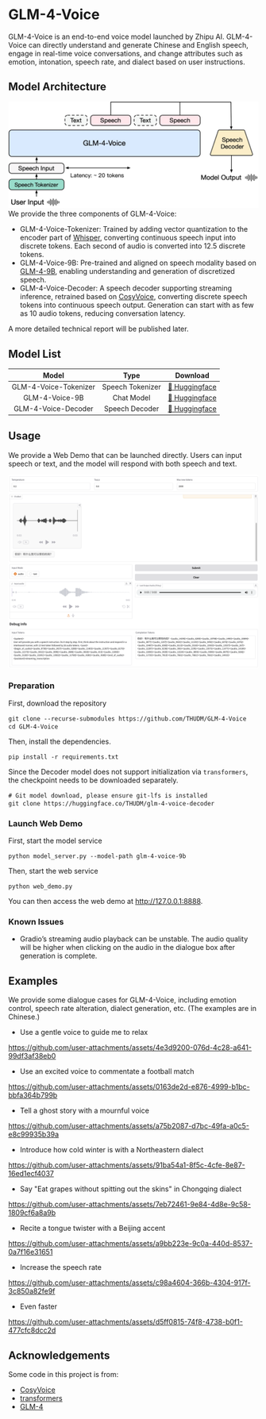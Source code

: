 # GLM-4-Voice
GLM-4-Voice is an end-to-end voice model launched by Zhipu AI. GLM-4-Voice can directly understand and generate Chinese and English speech, engage in real-time voice conversations, and change attributes such as emotion, intonation, speech rate, and dialect based on user instructions.

## Model Architecture

![Model Architecture](./resources/architecture.jpeg)
We provide the three components of GLM-4-Voice:
* GLM-4-Voice-Tokenizer: Trained by adding vector quantization to the encoder part of [Whisper](https://github.com/openai/whisper), converting continuous speech input into discrete tokens. Each second of audio is converted into 12.5 discrete tokens.
* GLM-4-Voice-9B: Pre-trained and aligned on speech modality based on [GLM-4-9B](https://github.com/THUDM/GLM-4), enabling understanding and generation of discretized speech.
* GLM-4-Voice-Decoder: A speech decoder supporting streaming inference, retrained based on [CosyVoice](https://github.com/FunAudioLLM/CosyVoice), converting discrete speech tokens into continuous speech output. Generation can start with as few as 10 audio tokens, reducing conversation latency.

A more detailed technical report will be published later.

## Model List
|         Model         | Type |      Download      |
|:---------------------:| :---: |:------------------:|
| GLM-4-Voice-Tokenizer | Speech Tokenizer | [🤗 Huggingface](https://huggingface.co/THUDM/glm-4-voice-tokenizer) |
|    GLM-4-Voice-9B     | Chat Model |  [🤗 Huggingface](https://huggingface.co/THUDM/glm-4-voice-9b)
| GLM-4-Voice-Decoder   | Speech Decoder |  [🤗 Huggingface](https://huggingface.co/THUDM/glm-4-voice-decoder)

## Usage
We provide a Web Demo that can be launched directly. Users can input speech or text, and the model will respond with both speech and text.

![](resources/web_demo.png)

### Preparation
First, download the repository
```shell
git clone --recurse-submodules https://github.com/THUDM/GLM-4-Voice
cd GLM-4-Voice
```
Then, install the dependencies.
```shell
pip install -r requirements.txt
```
Since the Decoder model does not support initialization via `transformers`, the checkpoint needs to be downloaded separately.

```shell
# Git model download, please ensure git-lfs is installed
git clone https://huggingface.co/THUDM/glm-4-voice-decoder
```

### Launch Web Demo
First, start the model service
```shell
python model_server.py --model-path glm-4-voice-9b
```

Then, start the web service
```shell
python web_demo.py
```
You can then access the web demo at http://127.0.0.1:8888.

### Known Issues
* Gradio’s streaming audio playback can be unstable. The audio quality will be higher when clicking on the audio in the dialogue box after generation is complete.

## Examples
We provide some dialogue cases for GLM-4-Voice, including emotion control, speech rate alteration, dialect generation, etc. (The examples are in Chinese.)

* Use a gentle voice to guide me to relax

https://github.com/user-attachments/assets/4e3d9200-076d-4c28-a641-99df3af38eb0

* Use an excited voice to commentate a football match

https://github.com/user-attachments/assets/0163de2d-e876-4999-b1bc-bbfa364b799b

* Tell a ghost story with a mournful voice

https://github.com/user-attachments/assets/a75b2087-d7bc-49fa-a0c5-e8c99935b39a

* Introduce how cold winter is with a Northeastern dialect

https://github.com/user-attachments/assets/91ba54a1-8f5c-4cfe-8e87-16ed1ecf4037

* Say "Eat grapes without spitting out the skins" in Chongqing dialect

https://github.com/user-attachments/assets/7eb72461-9e84-4d8e-9c58-1809cf6a8a9b

* Recite a tongue twister with a Beijing accent

https://github.com/user-attachments/assets/a9bb223e-9c0a-440d-8537-0a7f16e31651

  * Increase the speech rate

https://github.com/user-attachments/assets/c98a4604-366b-4304-917f-3c850a82fe9f

  * Even faster

https://github.com/user-attachments/assets/d5ff0815-74f8-4738-b0f1-477cfc8dcc2d

## Acknowledgements
Some code in this project is from:
* [CosyVoice](https://github.com/FunAudioLLM/CosyVoice)
* [transformers](https://github.com/huggingface/transformers)
* [GLM-4](https://github.com/THUDM/GLM-4)

